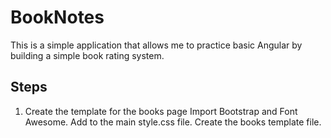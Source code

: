 # BookNotes

This is a simple application that allows me to practice basic Angular by building a simple book rating system.

## Steps

1. Create the template for the books page
   Import Bootstrap and Font Awesome.
   Add to the main style.css file.
   Create the books template file.
